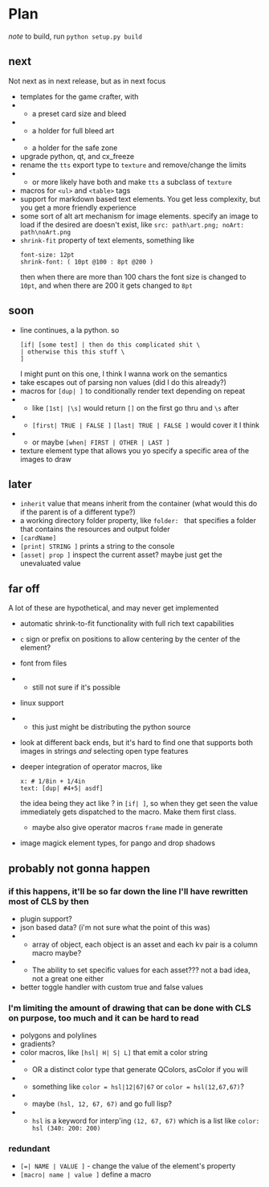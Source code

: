# Plan

*note* to build, run `python setup.py build`

## next
Not next as in next release, but as in next focus
 - templates for the game crafter, with
 - - a preset card size and bleed 
 - - a holder for full bleed art
 - - a holder for the safe zone
 - upgrade python, qt, and cx_freeze
 - rename the `tts` export type to `texture` and remove/change the limits
 - - or more likely have both and make `tts` a subclass of `texture`
 - macros for `<ul>` and `<table>` tags
 - support for markdown based text elements. You get less complexity, but you get a more friendly experience
 - some sort of alt art mechanism for image elements. specify an image to load if the desired are doesn't exist, like `src: path\art.png; noArt: path\noArt.png`
 - `shrink-fit` property of text elements, something like
   ```
   font-size: 12pt
   shrink-font: ( 10pt @100 : 8pt @200 )
   ```
   then when there are more than 100 chars the font size is changed to `10pt`, and when there are 200 it gets changed to `8pt`


## soon
 - line continues, a la python. so
    ```
    [if| [some test] | then do this complicated shit \
    | otherwise this this stuff \
    ]
    ```
   I might punt on this one, I think I wanna work on the semantics
 - take escapes out of parsing non values (did I do this already?)
 - macros for `[dup| ]` to conditionally render text depending on repeat
 - - like `[1st| |\s]` would return `[]` on the first go thru and `\s` after
 - - `[first| TRUE | FALSE ]` `[last| TRUE | FALSE ]` would cover it  I think
 - - or maybe `[when| FIRST | OTHER | LAST ]`
 - texture element type that allows you yo specify a specific area of the images to draw

## later
 - `inherit` value that means inherit from the container (what would this do if the parent is of a different type?)
 - a working directory folder property, like `folder: ` that specifies a folder that contains the resources and output folder
 - `[cardName]`
 - `[print| STRING ]` prints a string to the console
 - `[asset| prop ]` inspect the current asset? maybe just get the unevaluated value

## far off
A lot of these are hypothetical, and may never get implemented
 - automatic shrink-to-fit functionality with full rich text capabilities
 - `c` sign or prefix on positions to allow centering by the center of the element?
 - font from files
 - - still not sure if it's possible
 - linux support 
 - - this just might be distributing the python source
 - look at different back ends, but it's hard to find one that supports both images in strings *and* selecting open type features

 - deeper integration of operator macros, like 
    ```
    x: # 1/8in + 1/4in
    text: [dup| #4+5| asdf]
    ```
   the idea being they act like ? in `[if| ]`, so when they get seen the value immediately gets dispatched to the macro. Make them first class. 
   - maybe also give operator macros `frame` made in generate
 - image magick element types, for pango and drop shadows


## probably not gonna happen

### if this happens, it'll be so far down the line I'll have rewritten most of CLS by then
 -  plugin support?
 - json based data? (i'm not sure what the point of this was)
 - - array of object, each object is an asset and each kv pair is a column macro maybe?
 - - The ability to set specific values for each asset???
 not a bad idea, not a great one either
 - better toggle handler with custom true and false values
### I'm limiting the amount of drawing that can be done with CLS on purpose, too much and it can be hard to read
 - polygons and polylines
 - gradients?
 - color macros, like `[hsl| H| S| L]` that emit a color string
 - -  OR a distinct color type that generate QColors, asColor if you will
 - - something like `color = hsl|12|67|67` or `color = hsl(12,67,67)`?
 - - maybe `(hsl, 12, 67, 67)` and go full lisp?
 - - `hsl` is a keyword for interp'ing `(12, 67, 67)` which is a list like `color: hsl (340: 200: 200)`
### redundant
 - `[=| NAME | VALUE ]` - change the value of the element's property
 - `[macro| name | value ]` define a macro